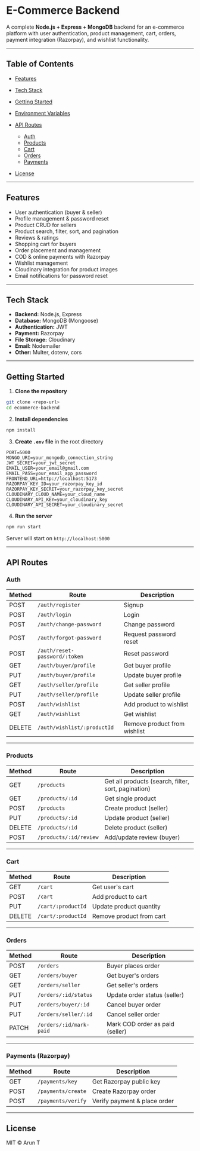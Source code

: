 # E-Commerce Backend

A complete **Node.js + Express + MongoDB** backend for an e-commerce platform with user authentication, product management, cart, orders, payment integration (Razorpay), and wishlist functionality.

---

## Table of Contents

* [Features](#features)
* [Tech Stack](#tech-stack)
* [Getting Started](#getting-started)
* [Environment Variables](#environment-variables)
* [API Routes](#api-routes)

  * [Auth](#auth)
  * [Products](#products)
  * [Cart](#cart)
  * [Orders](#orders)
  * [Payments](#payments)
* [License](#license)

---

## Features

* User authentication (buyer & seller)
* Profile management & password reset
* Product CRUD for sellers
* Product search, filter, sort, and pagination
* Reviews & ratings
* Shopping cart for buyers
* Order placement and management
* COD & online payments with Razorpay
* Wishlist management
* Cloudinary integration for product images
* Email notifications for password reset

---

## Tech Stack

* **Backend:** Node.js, Express
* **Database:** MongoDB (Mongoose)
* **Authentication:** JWT
* **Payment:** Razorpay
* **File Storage:** Cloudinary
* **Email:** Nodemailer
* **Other:** Multer, dotenv, cors

---

## Getting Started

1. **Clone the repository**

```bash
git clone <repo-url>
cd ecommerce-backend
```

2. **Install dependencies**

```bash
npm install
```

3. **Create `.env` file** in the root directory

```env
PORT=5000
MONGO_URI=your_mongodb_connection_string
JWT_SECRET=your_jwt_secret
EMAIL_USER=your_email@gmail.com
EMAIL_PASS=your_email_app_password
FRONTEND_URL=http://localhost:5173
RAZORPAY_KEY_ID=your_razorpay_key_id
RAZORPAY_KEY_SECRET=your_razorpay_key_secret
CLOUDINARY_CLOUD_NAME=your_cloud_name
CLOUDINARY_API_KEY=your_cloudinary_key
CLOUDINARY_API_SECRET=your_cloudinary_secret
```

4. **Run the server**

```bash
npm run start
```

Server will start on `http://localhost:5000`

---

## API Routes

### Auth

| Method | Route                         | Description                  |
| ------ | ----------------------------- | ---------------------------- |
| POST   | `/auth/register`              | Signup                       |
| POST   | `/auth/login`                 | Login                        |
| POST   | `/auth/change-password`       | Change password              |
| POST   | `/auth/forgot-password`       | Request password reset       |
| POST   | `/auth/reset-password/:token` | Reset password               |
| GET    | `/auth/buyer/profile`         | Get buyer profile            |
| PUT    | `/auth/buyer/profile`         | Update buyer profile         |
| GET    | `/auth/seller/profile`        | Get seller profile           |
| PUT    | `/auth/seller/profile`        | Update seller profile        |
| POST   | `/auth/wishlist`              | Add product to wishlist      |
| GET    | `/auth/wishlist`              | Get wishlist                 |
| DELETE | `/auth/wishlist/:productId`   | Remove product from wishlist |

---

### Products

| Method | Route                  | Description                                         |
| ------ | ---------------------- | --------------------------------------------------- |
| GET    | `/products`            | Get all products (search, filter, sort, pagination) |
| GET    | `/products/:id`        | Get single product                                  |
| POST   | `/products`            | Create product (seller)                             |
| PUT    | `/products/:id`        | Update product (seller)                             |
| DELETE | `/products/:id`        | Delete product (seller)                             |
| POST   | `/products/:id/review` | Add/update review (buyer)                           |

---

### Cart

| Method | Route              | Description              |
| ------ | ------------------ | ------------------------ |
| GET    | `/cart`            | Get user's cart          |
| POST   | `/cart`            | Add product to cart      |
| PUT    | `/cart/:productId` | Update product quantity  |
| DELETE | `/cart/:productId` | Remove product from cart |

---

### Orders

| Method | Route                   | Description                     |
| ------ | ----------------------- | ------------------------------- |
| POST   | `/orders`               | Buyer places order              |
| GET    | `/orders/buyer`         | Get buyer's orders              |
| GET    | `/orders/seller`        | Get seller's orders             |
| PUT    | `/orders/:id/status`    | Update order status (seller)    |
| PUT    | `/orders/buyer/:id`     | Cancel buyer order              |
| PUT    | `/orders/seller/:id`    | Cancel seller order             |
| PATCH  | `/orders/:id/mark-paid` | Mark COD order as paid (seller) |

---

### Payments (Razorpay)

| Method | Route              | Description                  |
| ------ | ------------------ | ---------------------------- |
| GET    | `/payments/key`    | Get Razorpay public key      |
| POST   | `/payments/create` | Create Razorpay order        |
| POST   | `/payments/verify` | Verify payment & place order |

---

## License

MIT © Arun T
